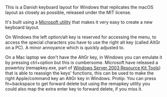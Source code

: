 This is a Danish keyboard layout for Windows that replicates the macOS layout as closely as possible, released under the MIT license.

It's built using a [Microsoft utility](https://www.microsoft.com/en-us/download/details.aspx?id=22339) that makes it very easy to create a new keyboard layout.

On Windows the left option/alt key is reserved for accessing the menu, to access the special characters you have to use the right alt key (called AltGr on a PC). A minor annoyance which is quickly adjusted to.

On a Mac laptop we don't have the AltGr key, in Windows you can emulate it by pressing ctrl+option but this is cumbersome. Microsoft have released a powertoy (remapkey.exe, part of [Windows Server 2003 Resource Kit Tools](https://www.microsoft.com/en-us/download/details.aspx?id=17657)) that is able to reassign the keys' functions, this can be used to make the right Apple/command key an AltGr key in Windows. Protip: You can press fn+backspace to get forward delete but using the remapkey utility you could also map the extra enter key to forward delete, if you miss it.